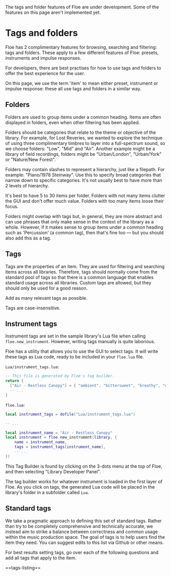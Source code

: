 <!--
SPDX-FileCopyrightText: 2025 Sam Windell
SPDX-License-Identifier: GPL-3.0-or-later
-->

<div class="warning">
The tags and folder features of Floe are under development. Some of the features on this page aren't implemented yet.
</div>

# Tags and folders

Floe has 2 complimentary features for browsing, searching and filtering: tags and folders. These apply to a few different features of Floe: presets, instruments and impulse responses.

For developers, there are best practises for how to use tags and folders to offer the best experience for the user.

On this page, we use the term 'item' to mean either preset, instrument or impulse response: these all use tags and folders in a similar way.

## Folders
Folders are used to group items under a common heading. Items are often displayed in folders, even when other filtering has been applied.

Folders should be categories that relate to the theme or objective of the library. For example, for Lost Reveries, we wanted to explore the technique of using three complimentary timbres to layer into a full-spectrum sound, so we choose folders: "Low", "Mid" and "Air". Another example might be a library of field recordings, folders might be "Urban/London", "Urban/York" or "Nature/New Forest".

Folders may contain slashes to represent a hierarchy, just like a filepath. For example: "Piano/1978 Steinway". Use this to specify broad categories that narrow down to specific categories. It's not usually best to have more than 2 levels of hierarchy.

It's best to have 5 to 30 items per folder. Folders with not many items clutter the GUI and don't offer much value. Folders with too many items loose their focus.

Folders might overlap with tags but, in general, they are more abstract and can use phrases that only make sense in the context of the library as a whole. However, if it makes sense to group items under a common heading such as 'Percussion' (a common tag), then that's fine too — but you should also add this as a tag.  

## Tags
Tags are the properties of an item. They are used for filtering and searching items across all libraries. Therefore, tags should normally come from the standard pool of tags so that there is a common language that enables standard usage across all libraries. Custom tags are allowed, but they should only be used for a good reason.

Add as many relevant tags as possible.

Tags are case-insensitive.

## Instrument tags
Instrument tags are set in the sample library's Lua file when calling `floe.new_instrument`. However, writing tags manually is quite laborious.

Floe has a utility that allows you to use the GUI to select tags. It will write these tags as Lua code, ready to be included in your `floe.lua` file.

`Lua/instrument_tags.lua`:
```lua
-- This file is generated by Floe's tag builder.
return {
  ["Air - Restless Canopy"] = { "ambient", "bittersweet", "breathy", "dreamy", "ethereal", "nostalgic", "resonant", "smooth", "synthesized", "texture", },
  -- ...
}
```

`floe.lua`:
```lua
local instrument_tags = dofile("Lua/instrument_tags.lua")

-- ...

local instrument_name = "Air - Restless Canopy"
local instrument = floe.new_instrument(library, {
    name = instrument_name,
    tags = instrument_tags[instrument_name],
    -- ...
})

```

This Tag Builder is found by clicking on the 3-dots menu at the top of Floe, and then selecting "Library Developer Panel".

The tag builder works for whatever instrument is loaded in the first layer of Floe. As you click on tags, the generated Lua code will be placed in the library's folder in a subfolder called `Lua`.

## Standard tags
We take a pragmatic approach to defining this set of standard tags. Rather than try to be completely comprehensive and technically accurate, we instead aim to strike a balance between correctness and common usage within the music production space. The goal of tags is to help users find the item they need. You can suggest edits to this list via Github or other means.

For best results setting tags, go over each of the following questions and add all tags that apply to the item.

==tags-listing==
